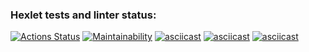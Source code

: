 ### Hexlet tests and linter status:
[![Actions Status](https://github.com/jespy666/python-project-49/workflows/hexlet-check/badge.svg)](https://github.com/jespy666/python-project-49/actions)
[![Maintainability](https://api.codeclimate.com/v1/badges/dacd2d1aee6ed66ab21e/maintainability)](https://codeclimate.com/github/jespy666/python-project-49/maintainability)
[![asciicast](https://asciinema.org/a/559421.svg)](https://asciinema.org/a/559421)
[![asciicast](https://asciinema.org/a/559499.svg)](https://asciinema.org/a/559499)
[![asciicast](https://asciinema.org/a/559669.svg)](https://asciinema.org/a/559669)

